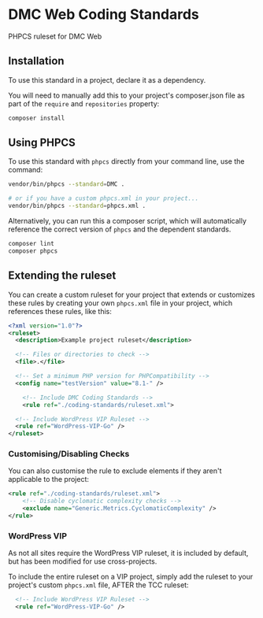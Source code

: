 
# DMC Web Coding Standards

PHPCS ruleset for DMC Web

## Installation

To use this standard in a project, declare it as a dependency.

You will need to manually add this to your project's composer.json file as part of the `require` and `repositories` property:

```bash
composer install
```

## Using PHPCS

To use this standard with `phpcs` directly from your command line, use the command:

```bash
vendor/bin/phpcs --standard=DMC .

# or if you have a custom phpcs.xml in your project...
vendor/bin/phpcs --standard=phpcs.xml .
```

Alternatively, you can run this a composer script, which will automatically reference the correct version of `phpcs` and the dependent standards.

```bash
composer lint
composer phpcs
```

## Extending the ruleset

You can create a custom ruleset for your project that extends or customizes these rules by creating your own `phpcs.xml` file in your project, which references these rules, like this:

```xml
<?xml version="1.0"?>
<ruleset>
  <description>Example project ruleset</description>

  <!-- Files or directories to check -->
  <file>.</file>

  <!-- Set a minimum PHP version for PHPCompatibility -->
  <config name="testVersion" value="8.1-" />

  	<!-- Include DMC Coding Standards -->
    <rule ref="./coding-standards/ruleset.xml">

  <!-- Include WordPress VIP Ruleset -->
  <rule ref="WordPress-VIP-Go" />
</ruleset>
```

### Customising/Disabling Checks

You can also customise the rule to exclude elements if they aren't applicable to the project:

```xml
<rule ref="./coding-standards/ruleset.xml">
	<!-- Disable cyclomatic complexity checks -->
	<exclude name="Generic.Metrics.CyclomaticComplexity" />
</rule>
```

### WordPress VIP

As not all sites require the WordPress VIP ruleset, it is included by default, but has been modified for use cross-projects.

To include the entire ruleset on a VIP project, simply add the ruleset to your project's custom `phpcs.xml` file, AFTER the TCC ruleset:

```xml
  <!-- Include WordPress VIP Ruleset -->
  <rule ref="WordPress-VIP-Go" />
```
